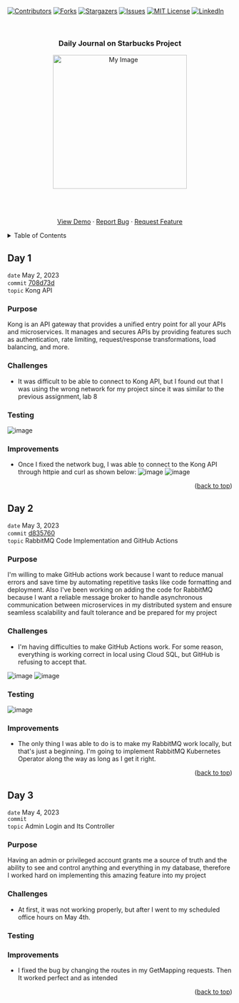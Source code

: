 <a name="readme-top"></a>

[![Contributors][contributors-shield]][contributors-url]
[![Forks][forks-shield]][forks-url]
[![Stargazers][stars-shield]][stars-url]
[![Issues][issues-shield]][issues-url]
[![MIT License][license-shield]][license-url]
[![LinkedIn][linkedin-shield]][linkedin-url]

<!-- PROJECT LOGO -->
<br />
  <h3 align="center">Daily Journal on Starbucks Project</h3>
<p align="center">
  <img src="https://user-images.githubusercontent.com/22685770/235343403-e84bb1f3-7153-4971-9972-9704c84ba812.jpg" alt="My Image" width="300" height="auto">
</p>

  <p align="center">
    <br />
    <br />
    <br />
    <a href="#">View Demo</a>
    ·
    <a href="https://github.com/shohinsan/starbucks-enterprise-n-tier/issues">Report Bug</a>
    ·
    <a href="https://github.com/shohinsan/starbucks-enterprise-n-tier/issues">Request Feature</a>
  </p>
</div>

<!-- TABLE OF CONTENTS -->
<details>
  <summary>Table of Contents</summary>
  <ol>
    <li><a href="#day-1">Day 1</a></li>
    <li><a href="#day-2">Day 2</a></li>
    <li><a href="#day-3">Day 3</a></li>
    <li><a href="#day-4">Day 4</a></li>
    <li><a href="#day-5">Day 5</a></li>
    <li><a href="#day-6">Day 6</a></li>
    <li><a href="#day-7">Day 7</a></li>
    <li><a href="#day-8">Day 8</a></li>
    <li><a href="#day-9">Day 9</a></li>
    <li><a href="#day-10">Day 10</a></li>
  </ol>
</details>

<!-- Daily Journals -->

## Day 1 

`date` May 2, 2023
<br />
`commit` [708d73d](https://github.com/shohinsan/starbucks-enterprise-n-tier/commit/708d73d33d45824df565edc9cf7dafbb289d6de4) 
<br />
`topic` Kong API

### Purpose
Kong is an API gateway that provides a unified entry point for all your APIs and microservices. It manages and secures APIs by providing features such as authentication, rate limiting, request/response transformations, load balancing, and more.

### Challenges
* It was difficult to be able to connect to Kong API, but I found out that I was using the wrong network for my project since it was similar to the previous assignment, lab 8

### Testing
![image](https://user-images.githubusercontent.com/22685770/235778488-7fb2326d-aa98-4f85-9311-ca04ea1a22cb.png)

### Improvements
* Once I fixed the network bug, I was able to connect to the Kong API through httpie and curl as shown below:
![image](https://user-images.githubusercontent.com/22685770/235778725-40b0e19b-a075-4cae-80f0-d1d29056508c.png)
![image](https://user-images.githubusercontent.com/22685770/235778791-0380f48f-d65d-4159-ba8b-5813c43503b2.png)

<p align="right">(<a href="#readme-top">back to top</a>)</p>

## Day 2

`date` May 3, 2023
<br />
`commit` [d835760](https://github.com/shohinsan/starbucks-enterprise-n-tier/commit/d835760aa3b4b6991272b0418619f6b49fb05212)
<br />
`topic` RabbitMQ Code Implementation and GitHub Actions

### Purpose

I'm willing to make GitHub actions work because I want to reduce manual errors and save time by automating repetitive tasks like code formatting and deployment. Also I've been working on adding the code for RabbitMQ because I want a reliable message broker to handle asynchronous communication between microservices in my distributed system and ensure seamless scalability and fault tolerance and be prepared for my project

### Challenges
* I'm having difficulties to make GitHub Actions work. For some reason, everything is working correct in local using Cloud SQL, but GitHub is refusing to accept that.

![image](https://user-images.githubusercontent.com/22685770/236125178-0634461d-debf-403a-ab66-6f1025c26a61.png)
![image](https://user-images.githubusercontent.com/22685770/236125100-8a1d144a-aae3-4dfa-974f-31fdaf1c86a2.png)

### Testing
![image](https://user-images.githubusercontent.com/22685770/236125070-2afafb79-8b84-4e90-a80e-ca1ab8f5504a.png)

### Improvements
* The only thing I was able to do is to make my RabbitMQ work locally, but that's just a beginning. I'm going to implement RabbitMQ Kubernetes Operator along the way as long as I get it right.

<p align="right">(<a href="#readme-top">back to top</a>)</p>

## Day 3

`date` May 4, 2023
<br />
`commit`
<br />
`topic` Admin Login and Its Controller

### Purpose

Having an admin or privileged account grants me a source of truth and the ability to see and control anything and everything in my database, therefore I worked hard on implementing this amazing feature into my project

### Challenges
* At first, it was not working properly, but after I went to my scheduled office hours on May 4th.
### Testing


### Improvements
* I fixed the bug by changing the routes in my GetMapping requests. Then It worked perfect and as intended

<p align="right">(<a href="#readme-top">back to top</a>)</p>


<!-- MARKDOWN LINKS & IMAGES -->
<!-- https://www.markdownguide.org/basic-syntax/#reference-style-links -->
[contributors-shield]: https://img.shields.io/github/contributors/shohinsan/readme.svg?style=for-the-badge
[contributors-url]: https://github.com/shohinsan/starbucks-enterprise-n-tier/graphs/contributors
[forks-shield]: https://img.shields.io/github/forks/shohinsan/readme.svg?style=for-the-badge
[forks-url]: https://github.com/shohinsan/starbucks-enterprise-n-tier/forks
[stars-shield]: https://img.shields.io/github/stars/shohinsan/readme.svg?style=for-the-badge
[stars-url]: https://github.com/shohinsan/starbucks-enterprise-n-tier/stargazers
[issues-shield]: https://img.shields.io/github/issues/shohinsan/readme.svg?style=for-the-badge
[issues-url]: https://github.com/shohinsan/starbucks-enterprise-n-tier/issues
[license-shield]: https://img.shields.io/github/license/shohinsan/readme.svg?style=for-the-badge
[license-url]: https://github.com/shohinsan/starbucks-enterprise-n-tier/blob/master/LICENSE
[linkedin-shield]: https://img.shields.io/badge/-LinkedIn-black.svg?style=for-the-badge&logo=linkedin&colorB=555
[linkedin-url]: https://www.linkedin.com/in/shohin-abdulkhamidov/
[product-screenshot]: ![starbucks](https://user-images.githubusercontent.com/22685770/235320606-cf6e5174-26f1-4a2e-97ec-a20b4daabc28.jpg)
